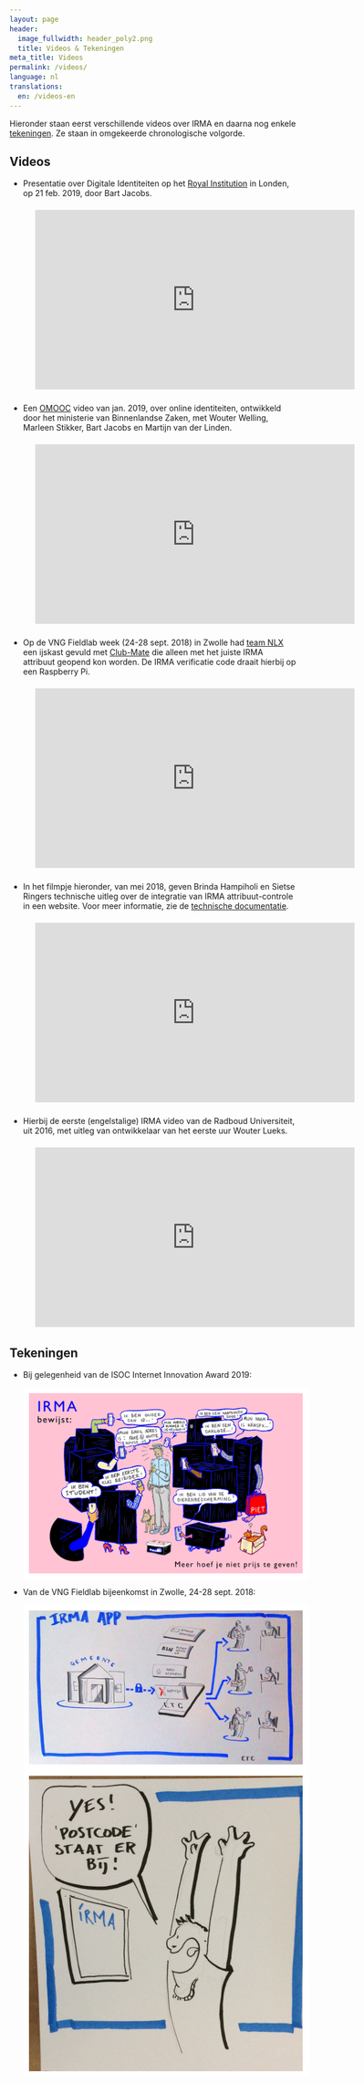 ```yaml
---
layout: page
header:
  image_fullwidth: header_poly2.png
  title: Videos & Tekeningen
meta_title: Videos
permalink: /videos/
language: nl
translations:
  en: /videos-en
---
```


Hieronder staan eerst verschillende videos over IRMA en daarna nog
enkele [tekeningen](#cartoons). Ze staan in omgekeerde chronologische
volgorde.

## Videos

 * Presentatie over Digitale Identiteiten op het [Royal
   Institution](https://www.rigb.org) in Londen, op 21 feb. 2019, door
   Bart Jacobs.

   <div style="text-align:center;margin:1.5em"> <iframe width="560"
   height="315"
   src="https://www.youtube-nocookie.com/embed/vINtD58nLPQ"
   frameborder="0" allow="autoplay; encrypted-media"
   allowfullscreen></iframe> </div>

 * Een [OMOOC](https://omooc.nl/) video van jan. 2019, over online
   identiteiten, ontwikkeld door het ministerie van Binnenlandse
   Zaken, met Wouter Welling, Marleen Stikker, Bart Jacobs en Martijn
   van der Linden.

   <div style="text-align:center;margin:1.5em"> <iframe width="560"
   height="315"
   src="https://www.youtube-nocookie.com/embed/ctz-GoIL6W0"
   frameborder="0" allow="autoplay; encrypted-media"
   allowfullscreen></iframe> </div>

 * Op de VNG Fieldlab week (24-28 sept. 2018) in Zwolle had
   [team NLX](https://nlx.io/) een ijskast gevuld met
   [Club-Mate](https://motherboard.vice.com/en_us/article/xywxm7/how-a-german-soda-became-hackers-fuel-of-choice)
   die alleen met het juiste IRMA attribuut geopend kon worden. De
   IRMA verificatie code draait hierbij op een Raspberry Pi.

   <div style="text-align:center;margin:1.5em"> <iframe width="560"
   height="315"
   src="https://www.youtube-nocookie.com/embed/qEUbyLFk_IU"
   frameborder="0" allow="autoplay; encrypted-media"
   allowfullscreen></iframe> </div>

 * In het filmpje hieronder, van mei 2018, geven Brinda Hampiholi en
   Sietse Ringers technische uitleg over de integratie van IRMA
   attribuut-controle in een website. Voor meer informatie, zie de
   [technische documentatie](/documentation).

   <div style="text-align:center;margin:1.5em"> <iframe width="560"
   height="315"
   src="https://www.youtube-nocookie.com/embed/5aYQ2N7KR3c"
   frameborder="0" allow="autoplay; encrypted-media"
   allowfullscreen></iframe> </div>

 * Hierbij de eerste (engelstalige) IRMA video van de Radboud
   Universiteit, uit 2016, met uitleg van ontwikkelaar van het eerste
   uur Wouter Lueks.

   <div style="text-align:center;margin:1.5em"> <iframe width="560"
   height="315"
   src="https://www.youtube-nocookie.com/embed/q6IihEQFPys"
   frameborder="0" allow="autoplay; encrypted-media"
   allowfullscreen></iframe> </div>


## <a name="cartoons"></a> Tekeningen

 * Bij gelegenheid van de ISOC Internet Innovation Award 2019:

   <img align="middle" src="../images/isoc-award-cartoon-2019.jpeg" alt="ISOC prijs" style="border:10px solid white" >

   <br>

 * Van de VNG Fieldlab bijeenkomst in Zwolle, 24-28 sept. 2018:

   <img align="middle" src="/images/irma-drawing.jpg" alt="fieldlab" style="border:10px solid white" >
   <br/>
   <img align="middle" src="/images/fieldlab-irma-postcode.jpg" alt="fieldlab" style="border:10px solid white" >





